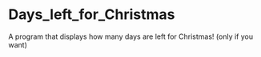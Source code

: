 # Days_left_for_Christmas
A program that displays how many days are left for Christmas! (only if you want)
